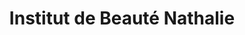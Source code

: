 ---
title: "Institut de Beauté Nathalie"
url: /champhol/institut-de-beaute-nathalie/
shop: Kosmetik
---